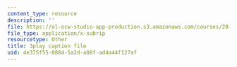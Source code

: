 ```yaml
---
content_type: resource
description: ''
file: https://ol-ocw-studio-app-production.s3.amazonaws.com/courses/20-219-becoming-the-next-bill-nye-writing-and-hosting-the-educational-show-january-iap-2015/4e375f5508845a2da08fad4a44f127af_q4524Q4xnqA.vtt
file_type: application/x-subrip
resourcetype: Other
title: 3play caption file
uid: 4e375f55-0884-5a2d-a08f-ad4a44f127af
---
```

